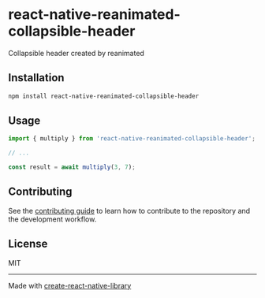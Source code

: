 # react-native-reanimated-collapsible-header

Collapsible header created by reanimated

## Installation

```sh
npm install react-native-reanimated-collapsible-header
```

## Usage

```js
import { multiply } from 'react-native-reanimated-collapsible-header';

// ...

const result = await multiply(3, 7);
```

## Contributing

See the [contributing guide](CONTRIBUTING.md) to learn how to contribute to the repository and the development workflow.

## License

MIT

---

Made with [create-react-native-library](https://github.com/callstack/react-native-builder-bob)
